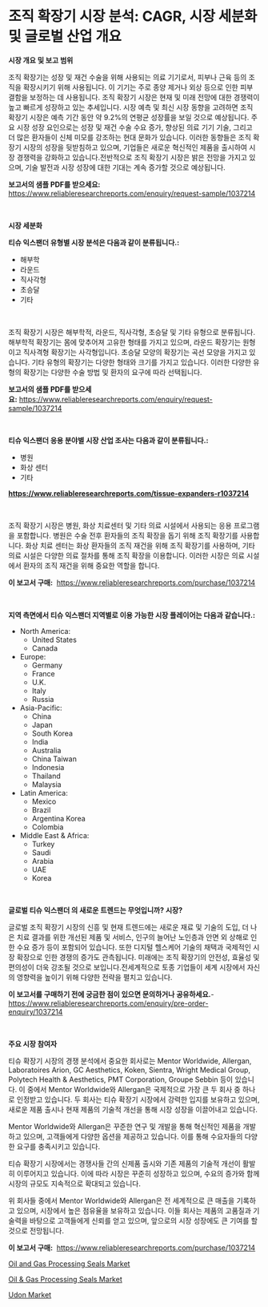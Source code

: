 <p><h1>조직 확장기 시장 분석: CAGR, 시장 세분화 및 글로벌 산업 개요</h1></p><p><strong>시장 개요 및 보고 범위</strong></p>
<p><p>조직 확장기는 성장 및 재건 수술을 위해 사용되는 의료 기기로서, 피부나 근육 등의 조직을 확장시키기 위해 사용됩니다. 이 기기는 주로 종양 제거나 외상 등으로 인한 피부 결함을 보정하는 데 사용됩니다. 조직 확장기 시장은 현재 및 미래 전망에 대한 경쟁력이 높고 빠르게 성장하고 있는 추세입니다. 시장 예측 및 최신 시장 동향을 고려하면 조직 확장기 시장은 예측 기간 동안 약 9.2%의 연평균 성장률을 보일 것으로 예상됩니다. 주요 시장 성장 요인으로는 성장 및 재건 수술 수요 증가, 향상된 의료 기기 기술, 그리고 더 많은 환자들이 신체 미모를 강조하는 현대 문화가 있습니다. 이러한 동향들은 조직 확장기 시장의 성장을 뒷받침하고 있으며, 기업들은 새로운 혁신적인 제품을 출시하여 시장 경쟁력을 강화하고 있습니다.전반적으로 조직 확장기 시장은 밝은 전망을 가지고 있으며, 기술 발전과 시장 성장에 대한 기대는 계속 증가할 것으로 예상됩니다.</p></p>
<p><strong>보고서의 샘플 PDF를 받으세요:</strong> <a href="https://www.reliableresearchreports.com/enquiry/request-sample/1037214">https://www.reliableresearchreports.com/enquiry/request-sample/1037214</a></p>
<p>&nbsp;</p>
<p><strong>시장 세분화</strong></p>
<p><strong>티슈 익스팬더 유형별 시장 분석은 다음과 같이 분류됩니다.:</strong></p>
<p><ul><li>해부학</li><li>라운드</li><li>직사각형</li><li>초승달</li><li>기타</li></ul></p>
<p>&nbsp;</p>
<p><p>조직 확장기 시장은 해부학적, 라운드, 직사각형, 초승달 및 기타 유형으로 분류됩니다. 해부학적 확장기는 몸에 맞추어져 고유한 형태를 가지고 있으며, 라운드 확장기는 원형이고 직사격형 확장기는 사각형입니다. 초승달 모양의 확장기는 곡선 모양을 가지고 있습니다. 기타 유형의 확장기는 다양한 형태와 크기를 가지고 있습니다. 이러한 다양한 유형의 확장기는 다양한 수술 방법 및 환자의 요구에 따라 선택됩니다.</p></p>
<p><strong>보고서의 샘플 PDF를 받으세요:</strong>&nbsp;<a href="https://www.reliableresearchreports.com/enquiry/request-sample/1037214">https://www.reliableresearchreports.com/enquiry/request-sample/1037214</a></p>
<p>&nbsp;</p>
<p><strong> 티슈 익스팬더 응용 분야별 시장 산업 조사는 다음과 같이 분류됩니다.:</strong></p>
<p><ul><li>병원</li><li>화상 센터</li><li>기타</li></ul></p>
<p><strong><a href="https://www.reliableresearchreports.com/tissue-expanders-r1037214">https://www.reliableresearchreports.com/tissue-expanders-r1037214</a></strong></p>
<p>&nbsp;</p>
<p><p>조직 확장기 시장은 병원, 화상 치료센터 및 기타 의료 시설에서 사용되는 응용 프로그램을 포함합니다. 병원은 수술 전후 환자들의 조직 확장을 돕기 위해 조직 확장기를 사용합니다. 화상 치료 센터는 화상 환자들의 조직 재건을 위해 조직 확장기를 사용하며, 기타 의료 시설은 다양한 의료 절차를 통해 조직 확장을 이용합니다. 이러한 시장은 의료 시설에서 환자의 조직 재건을 위해 중요한 역할을 합니다.</p></p>
<p><strong>이 보고서 구매:</strong>&nbsp; <a href="https://www.reliableresearchreports.com/purchase/1037214">https://www.reliableresearchreports.com/purchase/1037214</a></p>
<p>&nbsp;</p>
<p><strong>지역 측면에서 티슈 익스팬더 지역별로 이용 가능한 시장 플레이어는 다음과 같습니다.:</strong></p>
<p><ul>
    <li>
        North America:
        <ul>
            <li>United States</li>
            <li>Canada</li>
        </ul>
    </li>
    <li>
        Europe:
        <ul>
            <li>Germany</li>
            <li>France</li>
            <li>U.K.</li>
            <li>Italy</li>
            <li>Russia</li>
        </ul>
    </li>
    <li>
        Asia-Pacific:
        <ul>
            <li>China</li>
            <li>Japan</li>
            <li>South Korea</li>
            <li>India</li>
            <li>Australia</li>
            <li>China Taiwan</li>
            <li>Indonesia</li>
            <li>Thailand</li>
            <li>Malaysia</li>
        </ul>
    </li>
    <li>
        Latin America:
        <ul>
            <li>Mexico</li>
            <li>Brazil</li>
            <li>Argentina Korea</li>
            <li>Colombia</li>
        </ul>
    </li>
    <li>
        Middle East & Africa:
        <ul>
            <li>Turkey</li>
            <li>Saudi</li>
            <li>Arabia</li>
            <li>UAE</li>
            <li>Korea</li>
        </ul>
    </li>
    </ul></p>
<p>&nbsp;</p>
<p><strong>글로벌 티슈 익스팬더 의 새로운 트렌드는 무엇입니까? 시장?</strong></p>
<p><p>글로벌 조직 확장기 시장의 신흥 및 현재 트렌드에는 새로운 재료 및 기술의 도입, 더 나은 치료 결과를 위한 개선된 제품 및 서비스, 인구의 늘어난 노인층과 안면 외 상해로 인한 수요 증가 등이 포함되어 있습니다. 또한 디지털 헬스케어 기술의 채택과 국제적인 시장 확장으로 인한 경쟁의 증가도 관측됩니다. 미래에는 조직 확장기의 안전성, 효율성 및 편의성이 더욱 강조될 것으로 보입니다.전세계적으로 토종 기업들이 세계 시장에서 자신의 영향력을 높이기 위해 다양한 전략을 펼치고 있습니다.</p></p>
<p><strong>이 보고서를 구매하기 전에 궁금한 점이 있으면 문의하거나 공유하세요.</strong>- <a href="https://www.reliableresearchreports.com/enquiry/pre-order-enquiry/1037214">https://www.reliableresearchreports.com/enquiry/pre-order-enquiry/1037214</a></p>
<p>&nbsp;</p>
<p><strong>주요 시장 참여자</strong></p>
<p><p>티슈 확장기 시장의 경쟁 분석에서 중요한 회사로는 Mentor Worldwide, Allergan, Laboratoires Arion, GC Aesthetics, Koken, Sientra, Wright Medical Group, Polytech Health & Aesthetics, PMT Corporation, Groupe Sebbin 등이 있습니다. 이 중에서 Mentor Worldwide와 Allergan은 국제적으로 가장 큰 두 회사 중 하나로 인정받고 있습니다. 두 회사는 티슈 확장기 시장에서 강력한 입지를 보유하고 있으며, 새로운 제품 출시나 현재 제품의 기술적 개선을 통해 시장 성장을 이끌어내고 있습니다.</p><p>Mentor Worldwide와 Allergan은 꾸준한 연구 및 개발을 통해 혁신적인 제품을 개발하고 있으며, 고객들에게 다양한 옵션을 제공하고 있습니다. 이를 통해 수요자들의 다양한 요구를 충족시키고 있습니다.</p><p>티슈 확장기 시장에서는 경쟁사들 간의 신제품 출시와 기존 제품의 기술적 개선이 활발히 이루어지고 있습니다. 이에 따라 시장은 꾸준히 성장하고 있으며, 수요의 증가와 함께 시장의 규모도 지속적으로 확대되고 있습니다.</p><p>위 회사들 중에서 Mentor Worldwide와 Allergan은 전 세계적으로 큰 매출을 기록하고 있으며, 시장에서 높은 점유율을 보유하고 있습니다. 이들 회사는 제품의 고품질과 기술력을 바탕으로 고객들에게 신뢰를 얻고 있으며, 앞으로의 시장 성장에도 큰 기여를 할 것으로 전망됩니다.</p></p>
<p><strong>이 보고서 구매:</strong>&nbsp;&nbsp;<a href="https://www.reliableresearchreports.com/purchase/1037214">https://www.reliableresearchreports.com/purchase/1037214</a></p>
<p><p><a href="https://confirmed-shield-e13.notion.site/Oil-and-Gas-Processing-Seals-Market-Research-Report-Unlocks-Analysis-on-the-Market-Financial-Status--f8e43328ca274c1a95d34e9e6f27de1c">Oil and Gas Processing Seals Market</a></p><p><a href="https://funky-papaya-cf4.notion.site/Oil-Gas-Processing-Seals-Market-Insights-Market-Players-and-Forecast-Till-2031-40dd31e10074460cbdc51c3a661619e1">Oil & Gas Processing Seals Market</a></p><p><a href="https://github.com/ChiragRP21/Market-Research-Report-List-4/blob/main/udon-market.md">Udon Market</a></p></p>